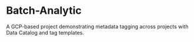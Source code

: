 # Batch-Analytic
A GCP-based project demonstrating metadata tagging across projects with Data Catalog and tag templates.
